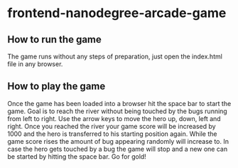 # frontend-nanodegree-arcade-game #

## How to run the game ##

The game runs without any steps of preparation, just open the index.html file in any browser.

## How to play the game ##

Once the game has been loaded into a browser hit the space bar to start the game.
Goal is to reach the river without being touched by the bugs running from left to right.
Use the arrow keys to move the hero up, down, left and right.
Once you reached the river your game score will be increased by 1000 and the hero is transferred to his starting position again.
While the game score rises the amount of bug appearing randomly will increase to.
In case the hero gets touched by a bug the game will stop and a new one can be started by hitting the space bar.
Go for gold!
